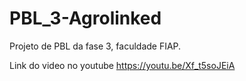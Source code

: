 # PBL_3-Agrolinked
Projeto de PBL da fase 3, faculdade FIAP.

Link do video no youtube
https://youtu.be/Xf_t5soJEiA
